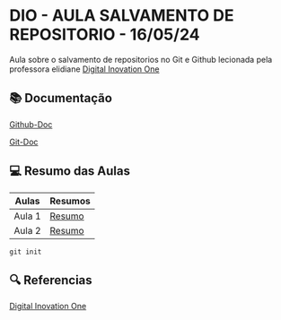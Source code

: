 
# DIO - AULA SALVAMENTO DE REPOSITORIO - 16/05/24

Aula sobre o salvamento de repositorios no Git e Github lecionada pela professora elidiane
[Digital Inovation One](https://www.dio.me)

## 📚 Documentação
[Github-Doc](https://docs.github.com/pt)

[Git-Doc](https://git-scm.com)

## 💻 Resumo das Aulas

 | Aulas | Resumos |
 | ----- | ------- |
 | Aula 1 | [Resumo](https://web.dio.me/course/versionamento-de-codigo-com-git-e-github/learning/599dd3dd-d189-474f-a55c-22f37b4472da?back=/track/coding-future-vivo-python-ai-backend-developer&tab=undefined&moduleId=undefined) |
 | Aula 2 |  [Resumo](https://web.dio.me/course/versionamento-de-codigo-com-git-e-github/learning/599dd3dd-d189-474f-a55c-22f37b4472da?back=/track/coding-future-vivo-python-ai-backend-developer&tab=undefined&moduleId=undefined) |

 ```
 git init
 ```

 ## 🔍 Referencias

 [Digital Inovation One](https://www.dio.me)
